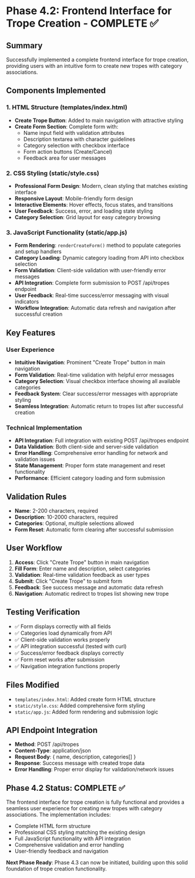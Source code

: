 # Phase 4.2: Frontend Interface for Trope Creation - COMPLETE ✅

## Summary
Successfully implemented a complete frontend interface for trope creation, providing users with an intuitive form to create new tropes with category associations.

## Components Implemented

### 1. HTML Structure (templates/index.html)
- **Create Trope Button**: Added to main navigation with attractive styling
- **Create Form Section**: Complete form with:
  - Name input field with validation attributes
  - Description textarea with character guidelines
  - Category selection with checkbox interface
  - Form action buttons (Create/Cancel)
  - Feedback area for user messages

### 2. CSS Styling (static/style.css)
- **Professional Form Design**: Modern, clean styling that matches existing interface
- **Responsive Layout**: Mobile-friendly form design
- **Interactive Elements**: Hover effects, focus states, and transitions
- **User Feedback**: Success, error, and loading state styling
- **Category Selection**: Grid layout for easy category browsing

### 3. JavaScript Functionality (static/app.js)
- **Form Rendering**: `renderCreateForm()` method to populate categories and setup handlers
- **Category Loading**: Dynamic category loading from API into checkbox selection
- **Form Validation**: Client-side validation with user-friendly error messages
- **API Integration**: Complete form submission to POST /api/tropes endpoint
- **User Feedback**: Real-time success/error messaging with visual indicators
- **Workflow Integration**: Automatic data refresh and navigation after successful creation

## Key Features

### User Experience
- **Intuitive Navigation**: Prominent "Create Trope" button in main navigation
- **Form Validation**: Real-time validation with helpful error messages
- **Category Selection**: Visual checkbox interface showing all available categories
- **Feedback System**: Clear success/error messages with appropriate styling
- **Seamless Integration**: Automatic return to tropes list after successful creation

### Technical Implementation
- **API Integration**: Full integration with existing POST /api/tropes endpoint
- **Data Validation**: Both client-side and server-side validation
- **Error Handling**: Comprehensive error handling for network and validation issues
- **State Management**: Proper form state management and reset functionality
- **Performance**: Efficient category loading and form submission

## Validation Rules
- **Name**: 2-200 characters, required
- **Description**: 10-2000 characters, required
- **Categories**: Optional, multiple selections allowed
- **Form Reset**: Automatic form clearing after successful submission

## User Workflow
1. **Access**: Click "Create Trope" button in main navigation
2. **Fill Form**: Enter name and description, select categories
3. **Validation**: Real-time validation feedback as user types
4. **Submit**: Click "Create Trope" to submit form
5. **Feedback**: See success message and automatic data refresh
6. **Navigation**: Automatic redirect to tropes list showing new trope

## Testing Verification
- ✅ Form displays correctly with all fields
- ✅ Categories load dynamically from API
- ✅ Client-side validation works properly
- ✅ API integration successful (tested with curl)
- ✅ Success/error feedback displays correctly
- ✅ Form reset works after submission
- ✅ Navigation integration functions properly

## Files Modified
- `templates/index.html`: Added create form HTML structure
- `static/style.css`: Added comprehensive form styling
- `static/app.js`: Added form rendering and submission logic

## API Endpoint Integration
- **Method**: POST /api/tropes
- **Content-Type**: application/json
- **Request Body**: { name, description, categories[] }
- **Response**: Success message with created trope data
- **Error Handling**: Proper error display for validation/network issues

## Phase 4.2 Status: **COMPLETE** ✅

The frontend interface for trope creation is fully functional and provides a seamless user experience for creating new tropes with category associations. The implementation includes:

- Complete HTML form structure
- Professional CSS styling matching the existing design
- Full JavaScript functionality with API integration
- Comprehensive validation and error handling
- User-friendly feedback and navigation

**Next Phase Ready**: Phase 4.3 can now be initiated, building upon this solid foundation of trope creation functionality.
